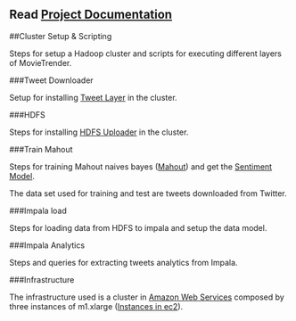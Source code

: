 ## Read [Project Documentation](https://github.com/MovieTrender/Documentation "Project Documentation")

##Cluster Setup & Scripting

Steps for setup a Hadoop cluster and scripts for executing different layers of MovieTrender.


###Tweet Downloader

Setup for installing [Tweet Layer](https://github.com/MovieTrender/TwitterLayer "Tweet Layer") in the cluster.

###HDFS

Steps for installing [HDFS Uploader](https://github.com/MovieTrender/HDFSUploader "HDFS Uploader") in the cluster.

###Train Mahout

Steps for training Mahout naives bayes ([Mahout](https://mahout.apache.org/ "Mahout")) and get the [Sentiment Model](https://github.com/MovieTrender/SentimentModel "Sentiment Model").

The data set used for training and test are tweets downloaded from Twitter.

###Impala load

Steps for loading data from HDFS to impala and setup the data model.

###Impala Analytics

Steps and queries for extracting tweets analytics from Impala.


###Infrastructure

The infrastructure used is a cluster in [Amazon Web Services](http://aws.amazon.com/ "Amazon Web Services") composed by three instances of m1.xlarge ([Instances in ec2](https://aws.amazon.com/ec2/instance-types/ "Instances in ec2")).





